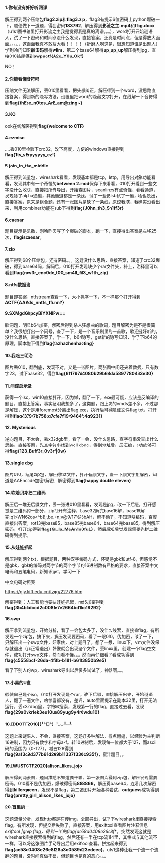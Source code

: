 #### 1.你有没有好好听网课

解压得到两个压缩包**flag2.zip**和**flag3.zip**，flag3有提示6位密码上python爆破一下，顺便做下一道题，得到密码**183792**，解压得到**影流之主.mp4**和**flag.docx**（u1s1图书馆里打开影流之主我是觉得我是真的离谱。。。），word打开开始谜语人，试了一下密码和时间点没什么发现，直接答案，还真是时间点，但是得放大画面。。。。，这画面我真不敢放大看！！！！（折磨人啊这是，很想知道谁是出题人）学到冷门知识**敲击码**解得**wllm**，第二个base64解得**up_up_up**解压得到jpg，直接010结尾得到**swpuctf{A2e_Y0u_Ok?}**

NO！

#### 2.你能看懂音符吗

压缩文件无法解压，丢010里看看，把头部纠正，解压得到一个word，没思路直接答案，得到新的隐写方法，设置里把word的隐藏文字打开，在线解一下音符得到**flag{thEse_n0tes_ArE_am@zing~}**

#### 3.KO

ook在线解密得到**flag{welcome to CTF}**

#### 4.ezmisc

....丢010里检验下crc32，改下高度，方便的windows直接得到**flag{1ts_vEryyyyyy_ez!}**

#### 5.join_in_the_middle

解压得到流量包，wireshark看看，发现基本都是tcp，http，用导出对象功能看看，发现其中有一个奇怪的**between 2.mod**保存下来看看，010打开看到一些文字没什么收获，直接把所有导出，开始查图片，scanlines有点奇怪，看看通道，发现除了alpha通道，其他通道都是一条线，试了一些把lsb试了一遍，啥也没出，直接答案，原来是组合题，还有一张图片是缺了一条线，原谅我瞎，我确实没看出来，利用combiner功能在sub下得到**flag{J0hn_th3_Sn1ff3r}**

#### 6.caesar

题目提示是凯撒，刚哈昨天写了个爆破的脚本，跑一下，直接得出答案是左移25次，**flagiscaesar**。

#### 7.zip

解压得到68个压缩包，还有密码。。。这题没什么思路，直接答案，知道了crc32爆破，得到base64码，解码后，010打开发现缺少个rar文件头，补上，注释里可以看到**flag{nev3r_enc0de_t00_sm4ll_fil3_w1th_zip}**

#### 8.ntfs数据流

题目即答案，ntfstream查看一下，大小排序一下，不一样那个打开得到**ACTF{AAAds_nntfs_ffunn?}**

#### 9.SXMgdGhpcyBiYXNlPw==

脑洞题，明显b64加密，解密后得到杀人狂想曲的歌词，题目解密为是不是很简单？我很想打出一个问号，查了一下，是一个音乐剧里的一首歌，歌还挺好听的，没什么思路，直接答案了，学一下，b64隐写，get新的隐写知识，学了下b64的原理，脚本跑下得到**flag{fazhazhenhaoting}**

#### 10.我吃三明治

图片丢010，翻到底，发现不对，又是一张图片，两张图中间还夹着数据，只有数字23，试下base32，得到**flag{6f1797d4080b29b64da5897780463e30}**

#### 11.间谍启示录

获得一个iso，win10直接打开，因为懒，翻了一下，exe最可疑，应该是反编译的题目，直接上答案，事实证明我想多了，这类题，跟上次的vmds差不多，不过那是解压，这个是用foremost分离出flag.exe，执行后可得隐藏文件flag.txt，打开得到**flag{379:7b758:g7dfe7f19:9464f:4g9231}**

#### 12. Mysterious

逆向题目，不太会，丢x32dgb里，看了一会，没什么思路，查字符串没查出什么思路，直接答案，先查字符串找到well done，得到地址后，反汇编，c功底够可得**flag{123_Buff3r_0v3rf|0w}**



#### 13.single dog

图片010，结尾zip包，解压得txt文件，打开有颜文字，查一下颜文字加解密，知道是AAEncode加密/解密，解密得到**flag{happy double eleven}**

#### 14.吹着贝斯扫二维码

解压后一堆无后缀文件，丢一张进010里看看，发现是jpg，改一下后缀，打开感觉是二维码的一部分，zip打开有注释，base32解完base16解，base16解完:q]>WN62os<^b]!;,be.=n;v@9/17'@8bAH，解不动了，不知道啥编码，百度直接出答案，rot13完base85，base85完base64，base64完base85，得到解压密码，打开zip得到**flag{Qr_Is_MeAn1nGfuL}**，然后后知后觉发现需要先拼二维码得到提示。

#### 15.从娃娃抓起

解压得到两个txt，根据题目，两种汉字编码方式，怀疑是gbk和utf-8，但感觉不是gbk，gbk的编码对两字节的两个字节的16进制数有严格的要求，直接答案中文电码和五笔电码，新知识get，学习一下

中文电码对照表

https://gjy.bift.edu.cn/tzgg/22776.htm

解密得到：人工智能也要从娃娃抓起，md5加密得到**flag{3b4b5dccd2c008fe7e2664bd1bc19292}**

#### 16.swp

解压拿到流量包，开始分析，看了一会包太多了，没什么线索，直接查flag，有所发现一个zip包，搞下来，解压发现要密码，看了一眼010，伪加密，改了一下，只解压出一个swp文件，好家伙，对上题目了，想了一想，linux下，vim文件没保存就退出（非正常退出）好像就会出现这个文件，丢linux里，创建一个flag空文件，成功打开swp文件，然而看不懂。。。然而再仔细看了看成功得到**flag{c5558bcf-26da-4f8b-b181-b61f3850b9e5}**

看了下别人的wp，wireshark导出以后要多试试了，神器啊。。。

#### 17.小易的U盘

假装自己是个iso，010打开发现是个rar，改下后缀，直接解压出来，开始谜语人，翻了一遍文件，啥惊喜都没有，差评，auto里面提示在副本32里，打开无法运行，丢x32dbg里，字符串搜索，发现第一行的flag，直接过去看，发现**flag{29a0vkrlek3eu10ue89yug9y4r0wdu10}**

#### 18.[DDCTF2018](╯°□°）╯︵ ┻━┻

这题上来谜语人，不会，直接答案，这题好多种解法，有点懵逼，以经验为主判断16进制，因为只有数字和字母a-f。转10进制后，发现每一位都大于127，而ascii码的范围为（0-127），减去128得到**flag{9af3c9d377b61d269b11337f330c935f}**，蜜汁题目。。

#### 19.[WUSTCTF2020]alison_likes_jojo

解压得到两张图，题目描述不知道要干嘛，第一张图片得到zip包，解压发现需要密码，010看不是伪加密，爆破得密码**888866**，解压得base64，连着几次解密得到**killerqueen**，发现不是flag，第二张图片开始各种尝试，**outguess**成功得到**flag{pretty_girl_alison_likes_jojo}**

#### 20.百里挑一

这题流量分析，发现http都是在传img，全部导出，试了下wireshark里直接搜索flag，有所发现，但提交后失败了，直接答案，用exiftool查看图片注释信息**exiftool *|grep flag**，得到一半的**flag{ae58d0408e26e8f**，突然发现这就是wireshark直接搜索得到的flag，然后还有一半在tcp流114里，其格式与其他流不一样，可以将这张图片手动导出后用exiftool查看。拼接起来得到**flag{ae58d0408e26e8f26a3c0589d23edeec}**，u1s1这种让我一个流一个流翻的题目，没时间真做不出，但题目也是真的恶心。。。

